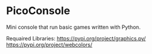 # PicoConsole
Mini console that run basic games written with Python. 

Requaired Libraries:
  https://pypi.org/project/graphics.py/
  https://pypi.org/project/webcolors/
